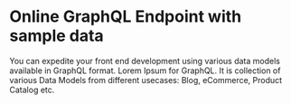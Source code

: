 # Online GraphQL Endpoint with sample data
You can expedite your front end development using various data models available in GraphQL format. 
Lorem Ipsum for GraphQL. It is collection of various Data Models from different usecases: Blog, eCommerce, Product Catalog etc.
